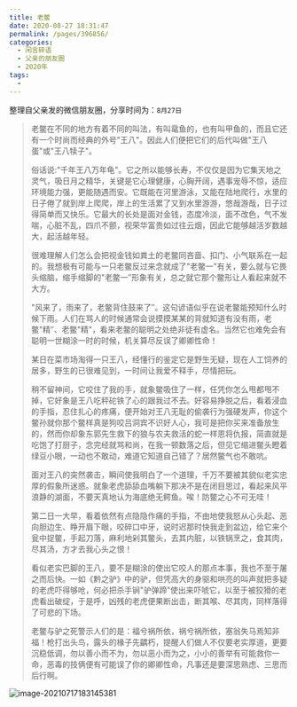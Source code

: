 ```yaml
---
title: 老鳖
date: 2020-08-27 18:31:47
permalink: /pages/396856/
categories:
  - 闲言碎语
  - 父亲的朋友圈
  - 2020年
tags:
  - 
---
```

整理自父亲发的微信朋友圈，分享时间为：`8月27日`

> 老鳖在不同的地方有着不同的叫法，有叫鼋鱼的，也有叫甲鱼的，而且它还有一个时尚而经典的外号"王八"。因此人们便把它们的后代叫做"王八蛋"或"王八犊子"。
>
> 俗话说:"千年王八万年龟"。它之所以能够长寿，不仅仅是因为它集天地之灵气，吸日月之精华，关键是它心理健康，心胸开阔，遇事宠辱不惊，适应环境能力强，更能随遇而安。它既能在河里游泳，又能在陆地爬行，水里的日子倦了就到岸上爬爬，岸上的生活累了又到水里游游，悠哉游哉，日子过得简单而又快乐。它最大的长处是面对金钱，态度冷淡，面不改色，气不发喘，心脏不乱，四爪不颤，视荣华富贵如过往云烟，因此它能够越活岁数越大，起活越年轻。
>
> 很难理解人们怎么会把视金钱如粪土的老鳖同吝啬、扣门、小气联系在一起的。我想极有可能与一只老鳖反过来念就成了"老鳖一"有关，要么就与它畏头缩脑，缩手缩脚的"老鳖一″形象有关，总之就它那个鳖形让人看起来就不大方。
>
> "风来了，雨来了，老鳖背住鼓来了″。这句谚语似乎在说老鳖能预知什么时候下雨。人们在骂人的时候通常会说摸摸某某的背就知道有没有雨，老鳖"精″、老鳖"精"，看来老鳖的聪明之处绝非徒有虚名。当然它也难免会有聪明一世糊涂一时的时候，机关算尽反误了卿卿性命！
>
> 某日在菜市场淘得一只王八，经懂行的鉴定它是野生无疑，现在人工饲养的居多，野生的已很难见到，一时间让我爱不释手，尽情把玩。
>
> 稍不留神间，它咬住了我的手，就象鳖吸住了一样，任凭你怎么甩都甩不掉，它好象是王八吃秤砣铁了心的跟我过不去。好容易挣脱之后，看着浸血的手指，忍住扎心的疼痛，便开始对王八无耻的偷袭行为强硬发声，你这个鳖孙就你那个鳖样真是狗咬吕洞宾不识好人心，我可是把你买来准备放生的，然而你却象东郭先生救下的狼与农夫救活的蛇一样恩将仇报，简直就是吃饱了打厨子，念完经就骂和尚，在我一顿数落之后，但见它缩进鳖头瞪着绿豆小眼，一动也不敢动，难道它知道自己错了？居然鳖气也不敢吭。
>
> 面对王八的突然袭击，瞬间使我明白了一个道理，千万不要被其貌似老实忠厚的假象所迷惑。就象老虎舔舔血嘴躺下那决不是在闭目思过，看起来风平浪静的湖面，不要天真地认为海底绝无鳄鱼。唉！防鳖之心不可无哇！
>
> 第二日一大早，看着依然有点隐隐作痛的手指，不由地使我怒从心头起、恶向胆边生、睁开眉下眼，咬碎口中牙，说时迟那时快我走到盆边，给它来个瓮中捉鳖，手起刀落，麻利地剁其鳖头，去其内脏，以铁锅烹之，食其肉，尽其汤，方才去我心头之恨！
>
> 看似老实巴脚的王八，要不是糊涂的使出它咬人的那点本事，我也不至于屠之而后快。一如《黔之驴》中的驴，但凭高大的身驱和哄亮的叫声就把多疑的老虎吓得够呛，何必把杀手锏"驴弹蹄"使出来吓唬它，以至于被狡猾的老虎看出破绽，于是呼，凶残的老虎便果断出击，断其喉、尽其肉，同样落得了可悲的下场。
>
> 老鳖与驴之死警示人们的是：福兮祸所依，祸兮祸所依，塞翁失马焉知非福！枪打出头鸟，露头的椽子先齵朽，提醒人们做人不仅要老实厚道，更要沉稳低调，勿以善小而不为，勿以恶小而为之，小小的善举有可能救你一命，恶毒的技俩便有可能误了你的卿卿性命，凡事还是要深思熟虑、三思而后行啊。

![image-20210717183145381](http://t.eryajf.net/imgs/2021/09/d679df70088993c7.jpg)